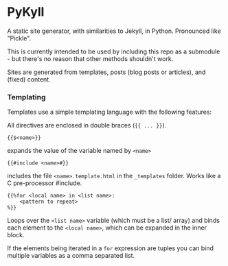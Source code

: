 # PyKyll
A static site generator, with similarities to Jekyll, in Python. Pronounced like "Pickle".

This is currently intended to be used by including this repo as a submodule - but there's no reason that other methods shouldn't work.

Sites are generated from templates, posts (blog posts or articles), and (fixed) content.

### Templating

Templates use a simple templating language with the following features:

All directives are enclosed in double braces (`{{ ... }}`).

```
{{$<name>}}
```
expands the value of the variable named by `<name>`

```
{{#include <name>#}}
```
includes the file `<name>.template.html` in the `_templates` folder. Works like a C pre-processor #include.

```
{{%for <local name> in <list name>:
	<pattern to repeat>
%}}
```
Loops over the `<list name>` variable (which must be a list/ array) and binds each element to the `<local name>`, which can be expanded in the inner block.

If the elements being iterated in a `for` expression are tuples you can bind multiple variables as a comma separated list.